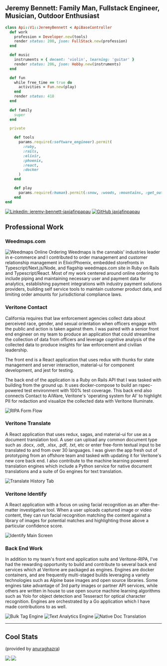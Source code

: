 ## Jeremy Bennett: Family Man, Fullstack Engineer, Musician, Outdoor Enthusiast

```ruby
class Api::V1::JeremyBennett < ApiBaseController
  def work
    profession = Developer.new(tools)
    render status: 200, json: FullStack.new(profession)
  end

  def music
    instruments = { decent: 'violin', learning: 'guitar' }
    render status: 206, json: Hobby.new(instruments)
  end

  def fun
    while free_time == true do
      activities = Fun.new(play)
    end
    render status: 418
  end
  
  def family
    super
  end

  private

    def tools
      params.require(:software_engineer).permit(
        :ruby,
        :rails,
        :elixir,
        :phoenix,
        :react,
        :docker
      )
    end

    def play
      params.require(:human).permit(:snow, :woods, :mountains, :get_outside)
    end
end

```

[![Linkedin: jeremy-bennett-jaxjafinpapau](https://img.shields.io/badge/visit%20my-LinkedIn-blue)](https://www.linkedin.com/in/jeremy-bennett-jaxjafinpapau/)
[![GitHub jaxjafinpapau](https://img.shields.io/github/followers/jaxjafinpapau?label=follow&style=social)](https://github.com/jaxjafinpapau )


## Professional Work

### Weedmaps.com
![Weedmaps Online Ordering](/wm_orders.png)
Weedmaps is the cannabis' industries leader in e-commerce and I contributed to order management and customer relationship management in Elixir/Phoenix, embedded storefronts in Typescript/Next.js/Node, and flagship weedmaps.com site in Ruby on Rails and Typescript/React. Most of my work centered around online ordering to include piping and maintaining necessary user and payment data for analytics, establishing payment integrations with industry payment solutions providers, building self service tools to maintain customer product data, and limiting order amounts for jurisdictional compliance laws.


### Veritone Contact

California requires that law enforcement agencies collect data about perceived race, gender, and sexual orientation when officers engage with the public and action is taken against them. I was paired with a senior front end engineer on my team to produce an application that could streamline the collection of data from officers and leverage cognitive analysis of the collected data to produce insights for law enforcement and civilian leadership.

The front end is a React application that uses redux with thunks for state management and server interaction, material-ui for component development, and jest for testing.

The back end of the application is a Ruby on Rails API that I was tasked with building from the ground up. It uses docker-compose to build an rspec-powered test environment with 100% test coverage. This back end also connects Contact to AiWare, Veritone's 'operating system for AI' to highlight PII for redaction and visualize the collected data with Veritone Illuminate.

![RIPA Form Flow](/RIPA.png)

### Veritone Translate 
A React application that uses redux, sagas, and material-ui for use as a document translation tool. A user can upload any common document type such as .docx, .odt, .xlsx, .pdf, .txt, etc or enter free-form textual input to be translated to and from over 30 languages. I was given the app fresh out of prototyping from an offshore team and tasked with updating it for Veritone's new core back end. I also contribute to the machine learning powered translation engines which include a Python service for native document translations and a suite of Go engines for text translation.

![Translate History Tab](/Translate_History_Selected.png)

### Veritone Identify

A React application with a focus on using facial recognition as an after-the-matter investigative tool. When a user uploads captured image or video content, they can run facial recognition matching the content against a library of images for potential matches and highlighting those above a particular confidence score.

![Identify Main Screen](/Identify.png)

### Back End Work

In addition to my team's front end application suite and Veritone-RIPA, I've had the rewarding opportunity to build and contribute to several back end services which at Veritone are packaged as engines. Engines are docker containers, and are frequently multi-staged builds leveraging a variety technologies such as Alpine base images and open source libraries. Some engines take advantage of 3rd party images or partner API services, while others are written in house to use open source machine learning algorithms such as Yolo for object detection and Tesseract for optical character recognition. Engines are orchestrated by a Go application which I have made contributions to as well.

![Bulk Tag Engine](/bulk_tag.png)
![Text Analytics Engine](/text_analytics.png)
![Native Doc Translation](/native_doc.png)

---

## Cool Stats

(provided by [anuraghazra](https://github.com/anuraghazra/github-readme-stats))

<img align="left" src="https://github-readme-stats.vercel.app/api?username=jaxjafinpapau&show_icons=true&theme=nord&count_private=true" />
<img align="left" src="https://github-readme-stats.vercel.app/api/top-langs/?username=jaxjafinpapau&layout=compact" />

